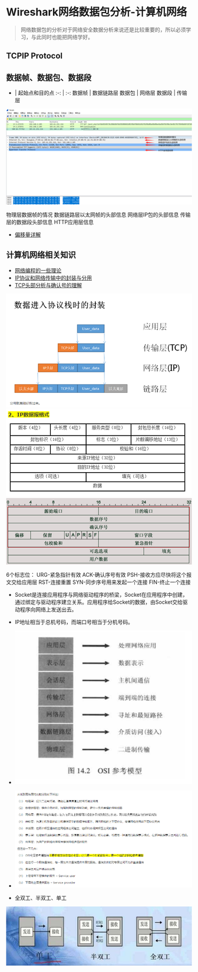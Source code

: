# Wireshark网络数据包分析-计算机网络

> 网络数据包的分析对于网络安全数据分析来说还是比较重要的，所以必须学习，与此同时也能把网络学好。

## TCPIP Protocol

## 数据帧、数据包、数据段

* | 起始点和目的点
:-: | :-:
数据帧 | 数据链路层
数据包 | 网络层
数据段 | 传输层

!['dyngq_images'](images/dyngq_2020-02-10-00-14-54.png)

物理层数据帧的情况
数据链路层以太网帧的头部信息
网络层IP包的头部信息
传输层的数据段头部信息
HTTP应用层信息

* [偏移量详解](http://www.360doc.com/content/15/0604/20/25677607_475698332.shtml)

## 计算机网络相关知识

* [网络编程的一些理论](https://www.cnblogs.com/xcywt/p/5027277.html)
* [IP协议和网络传输中的封装与分用](https://www.cnblogs.com/xcywt/p/8067521.html)
* [TCP头部分析与确认号的理解](https://www.cnblogs.com/xcywt/p/8075623.html)

!['dyngq_images'](images/dyngq_2020-02-10-12-13-19.png)
!['dyngq_images'](images/dyngq_2020-02-10-12-13-42.png)
!['dyngq_images'](images/dyngq_2020-02-10-11-58-02.png)

6个标志位：
URG-紧急指针有效
ACK-确认序号有效
PSH-接收方应尽快将这个报文交给应用层
RST-连接重置
SYN-同步序号用来发起一个连接
FIN-终止一个连接

* Socket是连接应用程序与网络驱动程序的桥梁，Socket在应用程序中创建，通过绑定与驱动程序建立关系。应用程序给Socket的数据，由Socket交给驱动程序向网络上发送出去。
* IP地址相当于总机号码，而端口号相当于分机号码。
* !['dyngq_images'](images/dyngq_2020-02-10-12-33-52.png)
* !['dyngq_images'](images/dyngq_2020-02-10-12-34-26.png)

* 全双工、半双工、单工

!['dyngq_images'](images/dyngq_2020-02-10-11-06-26.png)
